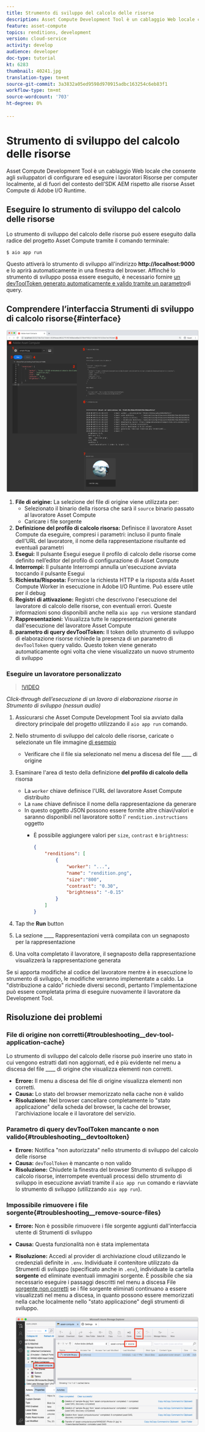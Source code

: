 ```yaml
---
title: Strumento di sviluppo del calcolo delle risorse
description: Asset Compute Development Tool è un cablaggio Web locale che consente agli sviluppatori di configurare ed eseguire i lavoratori Risorse per computer localmente, al di fuori del contesto dell’SDK AEM rispetto alle risorse Asset Compute di Adobe I/O Runtime.
feature: asset-compute
topics: renditions, development
version: cloud-service
activity: develop
audience: developer
doc-type: tutorial
kt: 6283
thumbnail: 40241.jpg
translation-type: tm+mt
source-git-commit: 3a3832a05ed9598d970915adbc163254c6eb83f1
workflow-type: tm+mt
source-wordcount: '703'
ht-degree: 0%

---
```



# Strumento di sviluppo del calcolo delle risorse

Asset Compute Development Tool è un cablaggio Web locale che consente agli sviluppatori di configurare ed eseguire i lavoratori Risorse per computer localmente, al di fuori del contesto dell’SDK AEM rispetto alle risorse Asset Compute di Adobe I/O Runtime.

## Eseguire lo strumento di sviluppo del calcolo delle risorse

Lo strumento di sviluppo del calcolo delle risorse può essere eseguito dalla radice del progetto Asset Compute tramite il comando terminale:

```
$ aio app run
```

Questo attiverà lo strumento di sviluppo all&#39;indirizzo __http://localhost:9000__ e lo aprirà automaticamente in una finestra del browser. Affinché lo strumento di sviluppo possa essere eseguito, è necessario fornire [un devToolToken generato automaticamente e valido tramite un parametro](#troubleshooting__devtooltoken)di query.

## Comprendere l’interfaccia Strumenti di sviluppo di calcolo risorse{#interface}

![Strumento di sviluppo del calcolo delle risorse](./assets/development-tool/asset-compute-dev-tool.png)

1. __File di origine:__ La selezione del file di origine viene utilizzata per:
   + Selezionato il binario della risorsa che sarà il `source` binario passato al lavoratore Asset Compute
   + Caricare i file sorgente
1. __Definizione del profilo di calcolo risorsa:__ Definisce il lavoratore Asset Compute da eseguire, compresi i parametri: incluso il punto finale dell&#39;URL del lavoratore, il nome della rappresentazione risultante ed eventuali parametri
1. __Esegui:__ Il pulsante Esegui esegue il profilo di calcolo delle risorse come definito nell’editor del profilo di configurazione di Asset Compute
1. __Interrompi:__ Il pulsante Interrompi annulla un&#39;esecuzione avviata toccando il pulsante Esegui
1. __Richiesta/Risposta:__ Fornisce la richiesta HTTP e la risposta a/da Asset Compute Worker in esecuzione in Adobe I/O Runtime. Può essere utile per il debug
1. __Registri di attivazione:__ Registri che descrivono l&#39;esecuzione del lavoratore di calcolo delle risorse, con eventuali errori. Queste informazioni sono disponibili anche nella `aio app run` versione standard
1. __Rappresentazioni:__ Visualizza tutte le rappresentazioni generate dall&#39;esecuzione del lavoratore Asset Compute
1. __parametro di query devToolToken:__ Il token dello strumento di sviluppo di elaborazione risorse richiede la presenza di un parametro di `devToolToken` query valido. Questo token viene generato automaticamente ogni volta che viene visualizzato un nuovo strumento di sviluppo

### Eseguire un lavoratore personalizzato

>[!VIDEO](https://video.tv.adobe.com/v/40241?quality=12&learn=on)

_Click-through dell’esecuzione di un lavoro di elaborazione risorse in Strumento di sviluppo (nessun audio)_

1. Assicurarsi che Asset Compute Development Tool sia avviato dalla directory principale del progetto utilizzando il `aio app run` comando.
1. Nello strumento di sviluppo del calcolo delle risorse, caricate o selezionate un file immagine [di esempio](../assets/samples/sample-file.jpg)
   + Verificare che il file sia selezionato nel menu a discesa del file ____ di origine
1. Esaminare l&#39;area di testo della definizione __del profilo di calcolo della__ risorsa
   + La `worker` chiave definisce l&#39;URL del lavoratore Asset Compute distribuito
   + La `name` chiave definisce il nome della rappresentazione da generare
   + In questo oggetto JSON possono essere fornite altre chiavi/valori e saranno disponibili nel lavoratore sotto l&#39; `rendition.instructions` oggetto
      + È possibile aggiungere valori per `size`, `contrast` e `brightness`:

         ```json
         {
             "renditions": [
                 {
                     "worker": "...",
                     "name": "rendition.png",
                     "size":"800",
                     "contrast": "0.30",
                     "brightness": "-0.15"
                 }
             ]
         }
         ```

1. Tap the __Run__ button
1. La sezione ____ Rappresentazioni verrà compilata con un segnaposto per la rappresentazione
1. Una volta completato il lavoratore, il segnaposto della rappresentazione visualizzerà la rappresentazione generata

Se si apporta modifiche al codice del lavoratore mentre è in esecuzione lo strumento di sviluppo, le modifiche verranno implementate a caldo. La &quot;distribuzione a caldo&quot; richiede diversi secondi, pertanto l&#39;implementazione può essere completata prima di eseguire nuovamente il lavoratore da Development Tool.

## Risoluzione dei problemi

### File di origine non corretti{#troubleshooting__dev-tool-application-cache}

Lo strumento di sviluppo del calcolo delle risorse può inserire uno stato in cui vengono estratti dati non aggiornati, ed è più evidente nel menu a discesa del file ____ di origine che visualizza elementi non corretti.

+ __Errore:__ Il menu a discesa del file di origine visualizza elementi non corretti.
+ __Causa:__ Lo stato del browser memorizzato nella cache non è valido
+ __Risoluzione:__ Nel browser cancellare completamente lo &quot;stato applicazione&quot; della scheda del browser, la cache del browser, l&#39;archiviazione locale e il lavoratore del servizio.

### Parametro di query devToolToken mancante o non valido{#troubleshooting__devtooltoken}

+ __Errore:__ Notifica &quot;non autorizzata&quot; nello strumento di sviluppo del calcolo delle risorse
+ __Causa:__ `devToolToken` è mancante o non valido
+ __Risoluzione:__ Chiudete la finestra del browser Strumento di sviluppo di calcolo risorse, interrompete eventuali processi dello strumento di sviluppo in esecuzione avviati tramite il `aio app run` comando e riavviate lo strumento di sviluppo (utilizzando `aio app run`).

### Impossibile rimuovere i file sorgente{#troubleshooting__remove-source-files}

+ __Errore:__ Non è possibile rimuovere i file sorgente aggiunti dall&#39;interfaccia utente di Strumenti di sviluppo
+ __Causa:__ Questa funzionalità non è stata implementata
+ __Risoluzione:__ Accedi al provider di archiviazione cloud utilizzando le credenziali definite in `.env`. Individuate il contenitore utilizzato da Strumenti di sviluppo (specificato anche in `.env`), individuate la cartella __sorgente__ ed eliminate eventuali immagini sorgente. È possibile che sia necessario eseguire i passaggi descritti nel menu a discesa File [sorgente non corretti](#troubleshooting__dev-tool-application-cache) se i file sorgente eliminati continuano a essere visualizzati nel menu a discesa, in quanto possono essere memorizzati nella cache localmente nello &quot;stato applicazione&quot; degli strumenti di sviluppo.

   ![Archiviazione BLOB di Microsoft Azure](./assets/development-tool/troubleshooting__remove-source-files.png)
